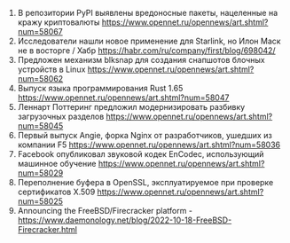1. В репозитории PyPI выявлены вредоносные пакеты, нацеленные на кражу криптовалюты https://www.opennet.ru/opennews/art.shtml?num=58067
1. Исследователи нашли новое применение для Starlink, но Илон Маск не в восторге / Хабр https://habr.com/ru/company/first/blog/698042/
1. Предложен механизм blksnap для создания снапшотов блочных устройств в Linux https://www.opennet.ru/opennews/art.shtml?num=58062
1. Выпуск языка программирования Rust 1.65 https://www.opennet.ru/opennews/art.shtml?num=58047
1. Леннарт Поттеринг предложил модернизировать разбивку загрузочных разделов https://www.opennet.ru/opennews/art.shtml?num=58045
1. Первый выпуск Angie, форка Nginx от разработчиков, ушедших из компании F5 https://www.opennet.ru/opennews/art.shtml?num=58036
1. Facebook опубликовал звуковой кодек EnCodec, использующий машинное обучение https://www.opennet.ru/opennews/art.shtml?num=58029
1. Переполнение буфера в OpenSSL, эксплуатируемое при проверке сертификатов X.509 https://www.opennet.ru/opennews/art.shtml?num=58025
1. Announcing the FreeBSD/Firecracker platform - https://www.daemonology.net/blog/2022-10-18-FreeBSD-Firecracker.html
